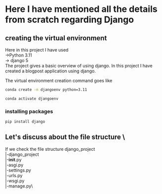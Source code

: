 # Here I have mentioned all the details from scratch regarding Django

## creating the virtual environment

Here in this project I have used  
->Python 3.11  
-> django 5  
The project gives a basic overview of using django. In this project I have created a blogpost application using django.

The virtual environment creation command goes like

```sh {"id":"01J0JCVFTHJCTWNTJ9HPAGSYGC"}
conda create -n djangoenv python=3.11
```

```sh {"id":"01J0JD3YNNXPQ8DH8CJZKHXMC3"}
conda activate djangoenv
```

### installing packages

```sh {"id":"01J0JD3KEXFSPXKWDEECWV4F0F"}
pip install django
```

## Let's discuss about the file structure \

If we check the file structure
django_project  
|-django_project  
|-__init__.py  
|-asgi.py  
|-settings.py  
|-urls.py  
|-wsgi.py  
|-manage.py\